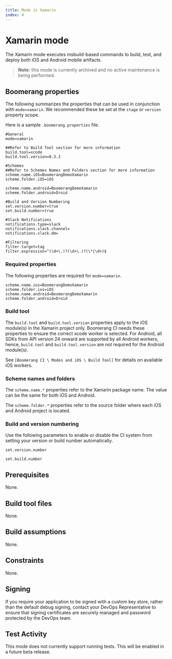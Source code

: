 ```yaml
---
title: Mode is Xamarin
index: 4
---
```


# Xamarin mode

The Xamarin mode executes msbuild-based commands to build, test, and deploy both iOS and Android mobile artifacts.

>**Note:** this mode is currently archived and no active maintenance is being performed.

## Boomerang properties

The following summarizes the properties that can be used in conjunction with `mode=xamarin`. We recommended these be set at the `stage` or `version` property scope.

Here is a sample `.boomerang.properties` file.

```
#General
mode=xamarin

##Refer to Build Tool section for more information
build.tool=xcode
build.tool.version=8.3.2

#Schemes
##Refer to Schemes Names and Folders section for more information
scheme.name.iOS=BoomerangDemoXamarin
scheme.folder.iOS=iOS

scheme.name.android=BoomerangDemoXamarin
scheme.folder.android=Droid

#Build and Version Numbering
set.version.number=true
set.build.number=true

#Slack Notifications
notifications.type=slack
notifications.slack.channel=
notifications.slack.dm=

#Filtering
filter.target=tag
filter.expression=^(\d+\.)?(\d+\.)?(\*|\d+)$
```

### Required properties

The following properties are required for `mode=xamarin`.

```
scheme.name.ios=BoomerangDemoXamarin
scheme.folder.ios=iOS
scheme.name.android=BoomerangDemoXamarin
scheme.folder.android=Droid
```

### Build tool

The `build.tool` and `build.tool.version` properties apply to the iOS module(s) in the Xamarin project only. Boomerang CI needs these properties to ensure the correct xcode worker is selected.
For Android, all SDKs from API version 24 onward are supported by all Android workers, hence, `build.tool` and `build.tool.version` are not required for the Android module(s).

See `[Boomerang CI \ Modes and iOS \ Build Tool]` for details on available iOS workers.

### Scheme names and folders

The `scheme.name.*` properties refer to the Xamarin package name. The value can be the same for both iOS and Android.

The `scheme.folder.*` properties refer to the source folder where each iOS and Android project is located.

### Build and version numbering

Use the following parameters to enable or disable the CI system from setting your version or build number automatically.

`set.version.number`

`set.build.number`

## Prerequisites
None.

## Build tool files
None.

## Build assumptions
None.

## Constraints
None.

## Signing
If you require your application to be signed with a custom key store, rather than the default debug signing, contact your DevOps Representative to ensure that signing certificates are securely managed and password protected by the DevOps team.

## Test Activity
This mode does not currently support running tests. This will be enabled in a future beta release.
